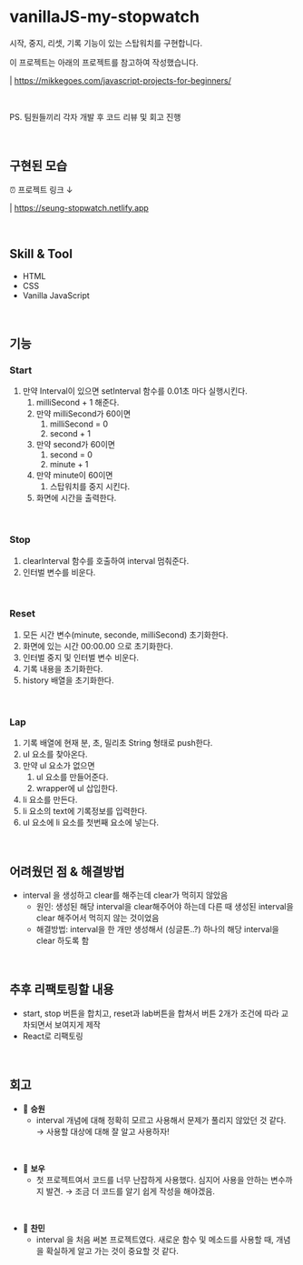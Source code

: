 # vanillaJS-my-stopwatch

시작, 중지, 리셋, 기록 기능이 있는 스탑워치를 구현합니다.

이 프로젝트는 아래의 프로젝트를 참고하여 작성했습니다.

| https://mikkegoes.com/javascript-projects-for-beginners/

<br>

PS. 팀원들끼리 각자 개발 후 코드 리뷰 및 회고 진행

<br>

## 구현된 모습

⏰ 프로젝트 링크 ↓

| https://seung-stopwatch.netlify.app

<br>

## Skill & Tool

- HTML
- CSS
- Vanilla JavaScript

<br>

## 기능

### Start

1. 만약 Interval이 있으면 setInterval 함수를 0.01초 마다 실행시킨다.
   1. milliSecond + 1 해준다.
   2. 만약 milliSecond가 60이면
      1. milliSecond = 0
      2. second + 1
   3. 만약 second가 60이면
      1. second = 0
      2. minute + 1
   4. 만약 minute이 60이면
      1. 스탑워치를 중지 시킨다.
   5. 화면에 시간을 출력한다.

<br>

### Stop

1. clearInterval 함수를 호출하여 interval 멈춰준다.
2. 인터벌 변수를 비운다.

<br>

### Reset

1. 모든 시간 변수(minute, seconde, milliSecond) 초기화한다.
2. 화면에 있는 시간 00:00.00 으로 초기화한다.
3. 인터벌 중지 및 인터벌 변수 비운다.
4. 기록 내용을 초기화한다.
5. history 배열을 초기화한다.

<br>

### Lap

1. 기록 배열에 현재 분, 초, 밀리초 String 형태로 push한다.
2. ul 요소를 찾아온다.
3. 만약 ul 요소가 없으면
   1. ul 요소를 만들어준다.
   2. wrapper에 ul 삽입한다.
4. li 요소를 만든다.
5. li 요소의 text에 기록정보를 입력한다.
6. ul 요소에 li 요소를 첫번째 요소에 넣는다.

<br>

## 어려웠던 점 & 해결방법

- interval 을 생성하고 clear를 해주는데 clear가 먹히지 않았음
  - 원인: 생성된 해당 interval을 clear해주어야 하는데 다른 때 생성된 interval을 clear 해주어서 먹히지 않는 것이었음
  - 해결방법: interval을 한 개만 생성해서 (싱글톤..?) 하나의 해당 interval을 clear 하도록 함

<br>

## 추후 리팩토링할 내용

- start, stop 버튼을 합치고, reset과 lab버튼을 합쳐서 버튼 2개가 조건에 따라 교차되면서 보여지게 제작
- React로 리팩토링

<br>

## 회고

- 👻 **승원**
  - interval 개념에 대해 정확히 모르고 사용해서 문제가 풀리지 않았던 것 같다.
    → 사용할 대상에 대해 잘 알고 사용하자!

<br>

- 🤡 **보우**
  - 첫 프로젝트여서 코드를 너무 난잡하게 사용했다. 심지어 사용을 안하는 변수까지 발견.
    → 조금 더 코드를 알기 쉽게 작성을 해야겠음.

<br>

- 🙉 **찬민**
  - interval 을 처음 써본 프로젝트였다.
    새로운 함수 및 메소드를 사용할 때, 개념을 확실하게 알고 가는 것이 중요할 것 같다.
